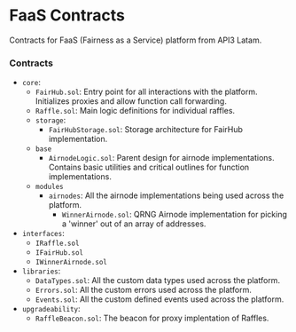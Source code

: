 # FaaS Contracts
Contracts for FaaS (Fairness as a Service) platform from API3 Latam.

### Contracts
- `core`:
  - `FairHub.sol`: Entry point for all interactions with the platform. Initializes proxies and allow function call forwarding.
  - `Raffle.sol`: Main logic definitions for individual raffles.
  - `storage`:
    - `FairHubStorage.sol`: Storage architecture for FairHub implementation.
  - `base`
    - `AirnodeLogic.sol`: Parent design for airnode implementations. Contains basic utilities and critical outlines for function implementations.
  - `modules`
    - `airnodes`: All the airnode implementations being used across the platform.
      - `WinnerAirnode.sol`: QRNG Airnode implementation for picking a 'winner' out of an array of addresses.
- `interfaces`:
  - `IRaffle.sol`
  - `IFairHub.sol`
  - `IWinnerAirnode.sol`
- `libraries`:
  - `DataTypes.sol`: All the custom data types used across the platform.
  - `Errors.sol`: All the custom errors used across the platform.
  - `Events.sol`: All the custom defined events used across the platform.
- `upgradeability`:
  - `RaffleBeacon.sol`: The beacon for proxy implentation of Raffles.
